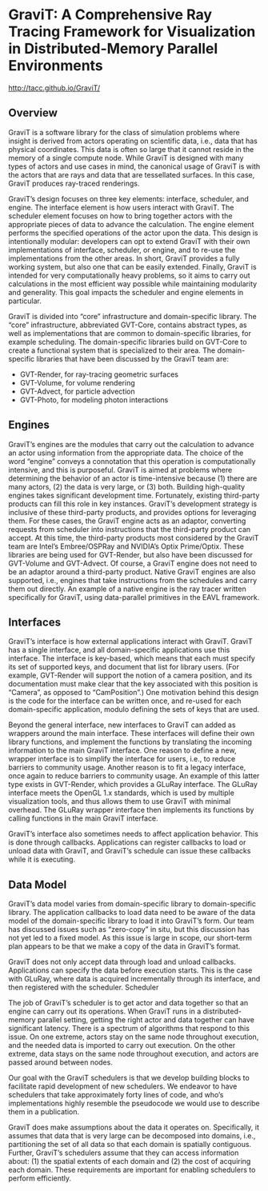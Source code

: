 <h1>GraviT: A Comprehensive Ray Tracing Framework for Visualization in Distributed-Memory Parallel Environments </h1>

<a href="http://tacc.github.io/GraviT/">http://tacc.github.io/GraviT/</a>

<h2>Overview</h2>

GraviT is a software library for the class of simulation problems where insight is derived from actors operating on scientific data, i.e., data that has physical coordinates.  This data is often so large that it cannot reside in the memory of a single compute node.  While GraviT is designed with many types of actors and use cases in mind, the canonical usage of GraviT is with the actors that are rays and data that are tessellated surfaces.  In this case, GraviT produces ray-traced renderings.

GraviT’s design focuses on three key elements: interface, scheduler, and engine.   The interface element is how users interact with GraviT.  The scheduler element focuses on how to bring together actors with the appropriate pieces of data to advance the calculation.  The engine element performs the specified operations of the actor upon the data. This design is intentionally modular: developers can opt to extend GraviT with their own implementations of interface, scheduler, or engine, and to re-use the implementations from the other areas.   In short, GraviT provides a fully working system, but also one that can be easily extended.  Finally, GraviT is intended for very computationally heavy problems, so it aims to carry out calculations in the most efficient way possible while maintaining modularity and generality.  This goal impacts the scheduler and engine elements in particular.  

GraviT is divided into “core” infrastructure and domain-specific library.  The “core” infrastructure, abbreviated GVT-Core, contains abstract types, as well as implementations that are common to domain-specific libraries, for example scheduling.  The domain-specific libraries build on GVT-Core to create a functional system that is specialized to their area.  The domain-specific libraries that have been discussed by the GraviT team are:
<ul>
<li>GVT-Render, for ray-tracing geometric surfaces</li>
<li>GVT-Volume, for volume rendering</li>
<li>GVT-Advect, for particle advection</li>
<li>GVT-Photo, for modeling photon interactions</li>
</ul>

<h2>Engines</h2>

GraviT’s engines are the modules that carry out the calculation to advance an actor using information from the appropriate data.  The choice of the word “engine” conveys a connotation that this operation is computationally intensive, and this is purposeful.  GraviT is aimed at problems where determining the behavior of an actor is time-intensive because (1) there are many actors, (2) the data is very large, or (3) both.  Building high-quality engines takes significant development time.  Fortunately, existing third-party products can fill this role in key instances.  GraviT’s development strategy is inclusive of these third-party products, and provides options for leveraging them.  For these cases, the GraviT engine acts as an adaptor, converting requests from scheduler into instructions that the third-party product can accept.  At this time, the third-party products most considered by the GraviT team are Intel’s Embree/OSPRay and NVIDIA’s Optix Prime/Optix.  These libraries are being used for GVT-Render, but also have been discussed for GVT-Volume and GVT-Advect.  Of course, a GraviT engine does not need to be an adaptor around a third-party product.  Native GraviT engines are also supported, i.e., engines that take instructions from the schedules and carry them out directly.   An example of a native engine is the ray tracer written specifically for GraviT, using data-parallel primitives in the EAVL framework.

<h2>Interfaces</h2>

GraviT’s interface is how external applications interact with GraviT.  GraviT has a single interface, and all domain-specific applications use this interface.  The interface is key-based, which means that each must specify its set of supported keys, and document that list for library users.  (For example, GVT-Render will support the notion of a camera position, and its documentation must make clear that the key associated with this position is “Camera”, as opposed to “CamPosition”.)  One motivation behind this design is the code for the interface can be written once, and re-used for each domain-specific application, modulo defining the sets of keys that are used.   

Beyond the general interface, new interfaces to GraviT can added as wrappers around the main interface.  These interfaces will define their own library functions, and implement the functions by translating the incoming information to the main GraviT interface.  One reason to define a new, wrapper interface is to simplify the interface for users, i.e., to reduce barriers to community usage.  Another reason is to fit a legacy interface, once again to reduce barriers to community usage.  An example of this latter type exists in GVT-Render, which provides a GLuRay interface.  The GLuRay interface meets the OpenGL 1.x standards, which is used by multiple visualization tools, and thus allows them to use GraviT with minimal overhead.  The GLuRay wrapper interface then implements its functions by calling functions in the main GraviT interface. 

GraviT’s interface also sometimes needs to affect application behavior.  This is done through callbacks.  Applications can register callbacks to load or unload data with GraviT, and GraviT’s schedule can issue these callbacks while it is executing.  

<h2>Data Model</h2>

GraviT’s data model varies from domain-specific library to domain-specific library.  The application callbacks to load data need to be aware of the data model of the domain-specific library to load it into GraviT’s form.  Our team has discussed issues such as “zero-copy” in situ, but this discussion has not yet led to a fixed model.  As this issue is large in scope, our short-term plan appears to be that we make a copy of the data in GraviT’s format.

GraviT does not only accept data through load and unload callbacks.  Applications can specify the data before execution starts.  This is the case with GLuRay, where data is acquired incrementally through its interface, and then registered with the scheduler.
Scheduler 

The job of GraviT’s scheduler is to get actor and data together so that an engine can carry out its operations.  When GraviT runs in a distributed-memory parallel setting, getting the right actor and data together can have significant latency.  There is a spectrum of algorithms that respond to this issue.  On one extreme, actors stay on the same node throughout execution, and the needed data is imported to carry out execution.  On the other extreme, data stays on the same node throughout execution, and actors are passed around between nodes.

Our goal with the GraviT schedulers is that we develop building blocks to facilitate rapid development of new schedulers.  We endeavor to have schedulers that take approximately forty lines of code, and who’s implementations highly resemble the pseudocode we would use to describe them in a publication. 

GraviT does make assumptions about the data it operates on.  Specifically, it assumes that data that is very large can be decomposed into domains, i.e., partitioning the set of all data so that each domain is spatially contiguous.  Further, GraviT’s schedulers assume that they can access information about: (1) the spatial extents of each domain and (2) the cost of acquiring each domain.  These requirements are important for enabling schedulers to perform efficiently.   

